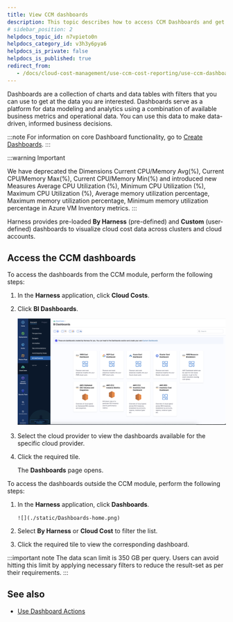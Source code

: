 ```yaml
---
title: View CCM dashboards
description: This topic describes how to access CCM Dashboards and get more information about the data.
# sidebar_position: 2
helpdocs_topic_id: n7vpieto0n
helpdocs_category_id: v3h3y6pya6
helpdocs_is_private: false
helpdocs_is_published: true
redirect_from:
   - /docs/cloud-cost-management/use-ccm-cost-reporting/use-ccm-dashboards/aws-reservation-coverage-and-service-cost/
---
```



Dashboards are a collection of charts and data tables with filters that you can use to get at the data you are interested. Dashboards serve as a platform for data modeling and analytics using a combination of available business metrics and operational data. You can use this data to make data-driven, informed business decisions.


:::note
For information on core Dashboard functionality, go to [Create Dashboards](https://docs.harness.io/article/ardf4nbvcy-create-dashboards).
:::

:::warning Important

We have deprecated the Dimensions Current CPU/Memory Avg(%), Current CPU/Memory Max(%), Current CPU/Memory Min(%) and introduced new Measures Average CPU Utilization (%), Minimum CPU Utilization (%), Maximum CPU Utilization (%), Average memory utilization percentage, Maximum memory utilization percentage, Minimum memory utilization percentage in Azure VM Inventory metrics.
:::

Harness provides pre-loaded **By Harness** (pre-defined) and **Custom** (user-defined) dashboards to visualize cloud cost data across clusters and cloud accounts.


## Access the CCM dashboards

To access the dashboards from the CCM module, perform the following steps:

1. In the **Harness** application, click **Cloud Costs**.
2. Click **BI Dashboards**. 

     ![](./static/BI-Dashboards.png)

3. Select the cloud provider to view the dashboards available for the specific cloud provider.
4. Click the required tile.

    The **Dashboards** page opens. 


To access the dashboards outside the CCM module, perform the following steps:

1. In the **Harness** application, click **Dashboards**. 

       ![](./static/Dashboards-home.png)

2. Select **By Harness** or **Cloud Cost** to filter the list.
3. Click the required tile to view the corresponding dashboard.

:::important note
The data scan limit is 350 GB per query. Users can avoid hitting this limit by applying necessary filters to reduce the result-set as per their requirements.
:::

## See also
* [Use Dashboard Actions](../../../platform/dashboards/use-dashboard-actions.md)
